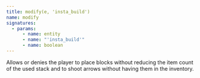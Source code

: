 ```yaml
---
title: modify(e, 'insta_build')
name: modify
signatures:
  - params:
      - name: entity
      - name: "'insta_build'"
      - name: boolean
---
```


Allows or denies the player to place blocks without reducing the item count of
the used stack and to shoot arrows without having them in the inventory.
